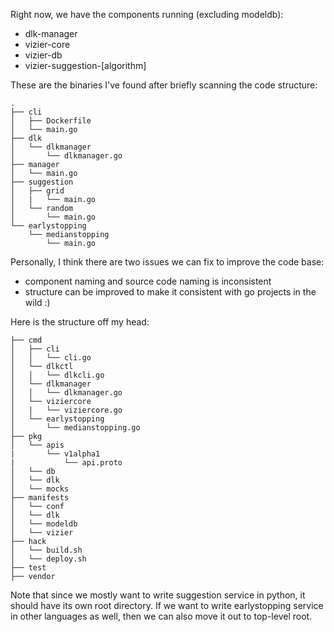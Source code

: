 Right now, we have the components running (excluding modeldb):

- dlk-manager
- vizier-core
- vizier-db
- vizier-suggestion-[algorithm]

These are the binaries I've found after briefly scanning the code structure:

```
.
├── cli
│   ├── Dockerfile
│   └── main.go
├── dlk
│   └── dlkmanager
│       └── dlkmanager.go
├── manager
│   └── main.go
├── suggestion
│   ├── grid
│   |   └── main.go
│   └── random
│       └── main.go
└── earlystopping
    └── medianstopping
        └── main.go
```

Personally, I think there are two issues we can fix to improve the code base:
- component naming and source code naming is inconsistent
- structure can be improved to make it consistent with go projects in the wild :)

Here is the structure off my head:

```
├── cmd
│   ├── cli
│   │   └── cli.go
│   └── dlkctl
│   │   └── dlkcli.go
│   └── dlkmanager
│   │   └── dlkmanager.go
│   └── viziercore
│   |   └── viziercore.go
│   └── earlystopping
│       └── medianstopping.go
├── pkg
│   └── apis
|       └── v1alpha1
|           └── api.proto
│   └── db
│   └── dlk
│   └── mocks
├── manifests
│   └── conf
│   └── dlk
│   └── modeldb
│   └── vizier
├── hack
│   └── build.sh
│   └── deploy.sh
├── test
├── vendor
```

Note that since we mostly want to write suggestion service in python, it should have its own root directory.  If we want to write earlystopping service in other languages as well, then we can also move it out to top-level root.
